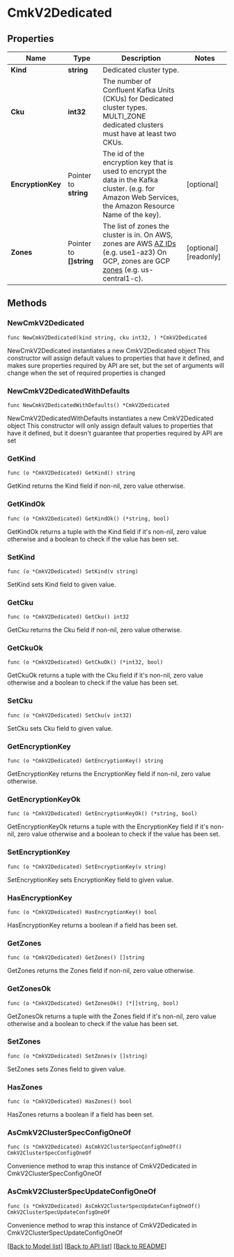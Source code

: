 # CmkV2Dedicated

## Properties

Name | Type | Description | Notes
------------ | ------------- | ------------- | -------------
**Kind** | **string** | Dedicated cluster type.  | 
**Cku** | **int32** | The number of Confluent Kafka Units (CKUs) for Dedicated cluster types. MULTI_ZONE dedicated clusters must have at least two CKUs.  | 
**EncryptionKey** | Pointer to **string** | The id of the encryption key that is used to encrypt the data in the Kafka cluster. (e.g. for Amazon Web Services, the Amazon Resource Name of the key).  | [optional] 
**Zones** | Pointer to **[]string** | The list of zones the cluster is in.  On AWS, zones are AWS [AZ IDs](https://docs.aws.amazon.com/ram/latest/userguide/working-with-az-ids.html)  (e.g. use1-az3)  On GCP, zones are GCP [zones](https://cloud.google.com/compute/docs/regions-zones)  (e.g. us-central1-c).  | [optional] [readonly] 

## Methods

### NewCmkV2Dedicated

`func NewCmkV2Dedicated(kind string, cku int32, ) *CmkV2Dedicated`

NewCmkV2Dedicated instantiates a new CmkV2Dedicated object
This constructor will assign default values to properties that have it defined,
and makes sure properties required by API are set, but the set of arguments
will change when the set of required properties is changed

### NewCmkV2DedicatedWithDefaults

`func NewCmkV2DedicatedWithDefaults() *CmkV2Dedicated`

NewCmkV2DedicatedWithDefaults instantiates a new CmkV2Dedicated object
This constructor will only assign default values to properties that have it defined,
but it doesn't guarantee that properties required by API are set

### GetKind

`func (o *CmkV2Dedicated) GetKind() string`

GetKind returns the Kind field if non-nil, zero value otherwise.

### GetKindOk

`func (o *CmkV2Dedicated) GetKindOk() (*string, bool)`

GetKindOk returns a tuple with the Kind field if it's non-nil, zero value otherwise
and a boolean to check if the value has been set.

### SetKind

`func (o *CmkV2Dedicated) SetKind(v string)`

SetKind sets Kind field to given value.


### GetCku

`func (o *CmkV2Dedicated) GetCku() int32`

GetCku returns the Cku field if non-nil, zero value otherwise.

### GetCkuOk

`func (o *CmkV2Dedicated) GetCkuOk() (*int32, bool)`

GetCkuOk returns a tuple with the Cku field if it's non-nil, zero value otherwise
and a boolean to check if the value has been set.

### SetCku

`func (o *CmkV2Dedicated) SetCku(v int32)`

SetCku sets Cku field to given value.


### GetEncryptionKey

`func (o *CmkV2Dedicated) GetEncryptionKey() string`

GetEncryptionKey returns the EncryptionKey field if non-nil, zero value otherwise.

### GetEncryptionKeyOk

`func (o *CmkV2Dedicated) GetEncryptionKeyOk() (*string, bool)`

GetEncryptionKeyOk returns a tuple with the EncryptionKey field if it's non-nil, zero value otherwise
and a boolean to check if the value has been set.

### SetEncryptionKey

`func (o *CmkV2Dedicated) SetEncryptionKey(v string)`

SetEncryptionKey sets EncryptionKey field to given value.

### HasEncryptionKey

`func (o *CmkV2Dedicated) HasEncryptionKey() bool`

HasEncryptionKey returns a boolean if a field has been set.

### GetZones

`func (o *CmkV2Dedicated) GetZones() []string`

GetZones returns the Zones field if non-nil, zero value otherwise.

### GetZonesOk

`func (o *CmkV2Dedicated) GetZonesOk() (*[]string, bool)`

GetZonesOk returns a tuple with the Zones field if it's non-nil, zero value otherwise
and a boolean to check if the value has been set.

### SetZones

`func (o *CmkV2Dedicated) SetZones(v []string)`

SetZones sets Zones field to given value.

### HasZones

`func (o *CmkV2Dedicated) HasZones() bool`

HasZones returns a boolean if a field has been set.


### AsCmkV2ClusterSpecConfigOneOf

`func (s *CmkV2Dedicated) AsCmkV2ClusterSpecConfigOneOf() CmkV2ClusterSpecConfigOneOf`

Convenience method to wrap this instance of CmkV2Dedicated in CmkV2ClusterSpecConfigOneOf

### AsCmkV2ClusterSpecUpdateConfigOneOf

`func (s *CmkV2Dedicated) AsCmkV2ClusterSpecUpdateConfigOneOf() CmkV2ClusterSpecUpdateConfigOneOf`

Convenience method to wrap this instance of CmkV2Dedicated in CmkV2ClusterSpecUpdateConfigOneOf

[[Back to Model list]](../README.md#documentation-for-models) [[Back to API list]](../README.md#documentation-for-api-endpoints) [[Back to README]](../README.md)


